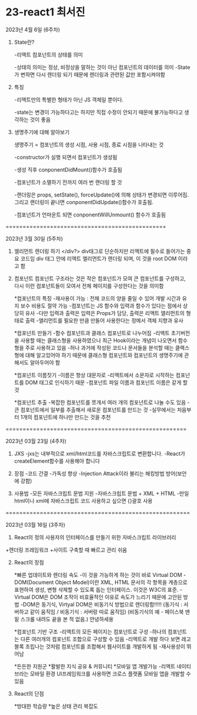 23-react1 최서진
===========

2023년 4월 6일 (6주차)

1. State란?

   -리액트 컴포넌트의 상태를 의미

   -상태의 의미는 정상, 비정상을 말하는 것이 아닌 컴포넌트의 데이터를 의미
   -State가 변하면 다시 렌더링 되기 때문에 렌더링과 관련된 값만 
포함시켜야함


2. 특징

   -리액트만의 특별한 형태가 아닌 JS 객체일 뿐이다.

   -state는 변경이 가능하다고는 하지만 직접 수정이 안되기 때문에 불가능하다고 생각하는 것이 좋음


3. 생명주기에 대해 알아보기

   생명주기 = 컴포넌트의 생성 시점, 사용 시점, 종료 시점을 나타내는 것

   -constructor가 실행 되면서 컴포넌트가 생성됨

   -생성 직후 conponentDidMount()함수가 호출됨

   -컴포넌트가 소멸하기 전까지 여러 번 랜더링 할 것

   -랜더링은 props, setState(), forceUpdate()에 의해 상태가 변경되면 이루어짐. 그리고 랜더링이 끝나면 conponentDidUpdate()함수가 호출됨.

   -컴포넌트가 언마운트 되면 conponentWillUnmount() 함수가 호출됨

===============================================

2023년 3월 30일 (5주차)

1. 엘리먼트 렌더링 하기
</div?>
   div태그로 단순하지만 리액트에 필수로 들어가는 중요 코드임
   div 태그 안에 리액트 엘리먼트가 렌더링 되며, 이 것을 root DOM 이라고 함

2. 컴포넌트
   컴포넌트 구조라는 것은 작은 컴포넌트가 모여 큰 컴포넌트를 구성하고, 다시 이런 컴포넌트들이 모여서 전체 페이지를 구성한다는 것을 의미함

      *컴포넌트의 특징
         -재사용이 가능 : 전체 코드의 양을 줄일 수 있어 개발 시간과 유지 보수 비용도 절약 가능
         -컴포넌트는 JS 함수와 입력과 함수가 있다는 점에서 상당히 유사
         -다만 입력과 출력은 입력은 Props가 담당, 출력은 리액트 앨리먼트의 형태로 출력
         -앨리먼트를 필요한 만큼 만들어 사용한다는 정메서 객체 지향과 유사
      
      *컴포넌트 만들기
         -함수 컴포넌트과 클래스 컴포넌트로 나누어짐
         -리액트 초기버전을 사용할 때는 클래스형을 사용하였으나 최근 Hook이라는 개념이 나오면서 함수형을 주로 사용하고 있음
         -허나 과거에 작성된 코드나 문서들을 분석할 때는 클랙스형에 대해 알고있어야 하기 때문에 클래스형 컴포넌트와 컴포넌트의 생명주기에 관해서도 알아두어야 함
     
    *컴포넌트 이름짓기
         -이름은 항상 대문자로
         -리액트에서 소문자로 시작하는 컴포넌트를 DOM 태그로 인식하기 때문
         -컴포넌트 파일 이름과 컴포넌트 이름은 같게 할 것
      
      *컴포넌트 추출
         -복잡한 컴포넌트를 쪼개서 여러 개의 컴포넌트로 나눌 수도 있음
         -큰 컴포넌트에서 일부를 추출해서 새로운 컴포넌트를 만드는 것
         -실무에서는 처음부터 1개의 컴포넌트에 하나만 만드는 것을 추천
      
      

=====================================================



2023년 03월 23일 (4주차)

1. JXS
-jxs는 내부적으로 xml/html코드를 자바스크립트로 변환합니다. 
-React가 createElement함수를 사용해야 합니다

2. 장점
-코드 간결
-가독성 향상
-Injection Attack이라 불리는 해킹방법 방어(보안에 강함)

3. 사용법
-모든 자바스크립트 문법 지원
-자바스크립트 문법 + XML + HTML
-만일 html이나 xml에 자바스크립트 코드 사용하고 싶으면 {}괄호 사용



======================================================



2023년 03월 16일 (3주차)

1. React의 정의
사용자의 인터페이스를 만들기 위한 자바스크립트 라이브러리

+렌더링 프레임워크
+사이트 구축할 때 빠르고 관리 쉬움 

2. React의 장점
   
   *빠른 업데이트와 렌더링 속도
    -이 것을 가능하게 하는 것이 바로 Virtual DOM
    -DOM(Document Object Model)이란 XML, HTML 문서의 각 항목을 계층으로 표현하여 생성, 변형 삭제할 수 있도록 돕는 인터페이스. 이것은 W3C의 표준.
    -Virtual DOM은 DOM 조작이 비효율적인 이유로 속도가 느리기 때문에 고안된 방법
    -DOM은 동기식, Virtyal DOM은 비동기식 방법으로 렌더링함!!!!!
    (동기식 : 서버하고 같이 움직임 / 비동기식 : 서버랑 따로 움직임)
    (비동기식의 예 - 페이스북 맨 밑 스크롤 내려도 끝을 본 적 없음.)
     안녕하세용

   *컴포넌트 기반 구조
    -리액트의 모든 페이지는 컴포넌트로 구성
    -하나의 컴포넌트는 다른 여러개의 컴포넌트 조합으로 구성할 수 있음
    -리액트로 개발 하다 보면 레고 블록 조립나는 것처럼 컴포넌트를 조합해서 웹사이트를 개발하게 됨
    -재사용성이 뛰어남 

   *든든한 지원군 
   *활발한 지식 공유 & 커뮤니티
   *모바일 앱 개발가능
    -리액트 네이티브라는 모바일 환경 UI프레임워크를 사용하면 크로스 플랫폼 모바일 앱을 개발할 수 있음

3. React의 단점
   
   *방대한 학습량
   *높은 상태 관리 복잡도
